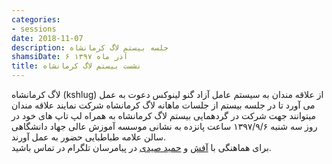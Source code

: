 ```yaml
---
categories:
- sessions
date: 2018-11-07
description: جلسه بیستم لاگ کرمانشاه
shamsiDate: ۶ آذر ماه ۱۳۹۷
title: نشست بیستم لاگ کرمانشاه
---
```


لاگ کرمانشاه (kshlug) از علاقه مندان به سیستم عامل آزاد گنو لینوکس دعوت به عمل می آورد تا در جلسه بیستم از جلسات ماهانه لاگ کرمانشاه شرکت نمایند
علاقه مندان میتوانند جهت شرکت در گردهمایی بیستم لاگ کرمانشاه به همراه لپ تاپ های خود در روز سه شنبه ۱۳۹۷/۹/۶ ساعت پانزده به نشانی موسسه آموزش عالی جهاد دانشگاهی سالن علامه طباطبایی حضور به عمل آورند.
<br/>
برای هماهنگی با <a href="https://t.me/afash">آفش</a> و <a href="https://t.me/freetux">حمید صیدی</a> در پیامرسان تلگرام در تماس باشید. 

